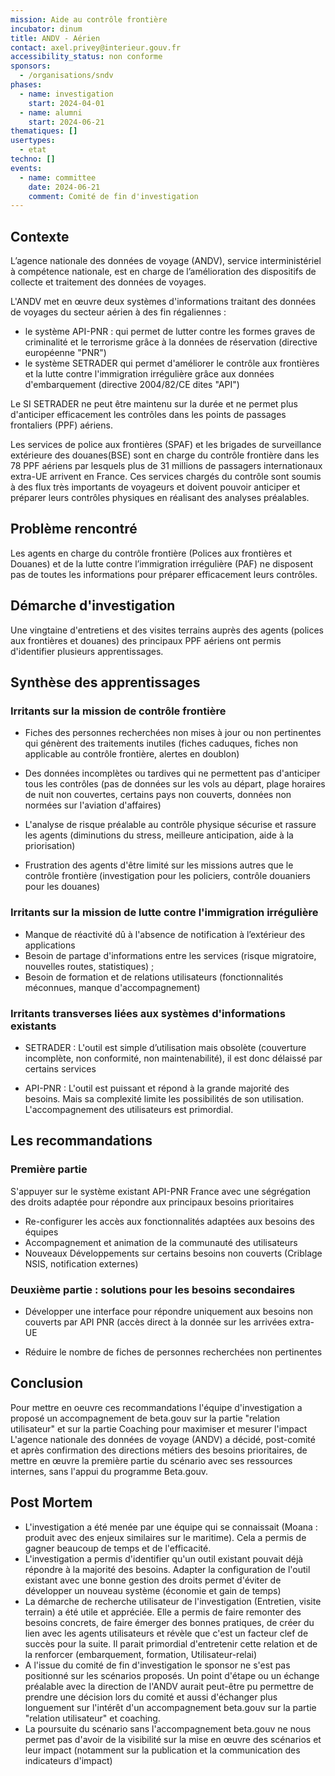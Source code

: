 ```yaml
---
mission: Aide au contrôle frontière
incubator: dinum
title: ANDV - Aérien
contact: axel.privey@interieur.gouv.fr
accessibility_status: non conforme
sponsors:
  - /organisations/sndv
phases:
  - name: investigation
    start: 2024-04-01
  - name: alumni
    start: 2024-06-21
thematiques: []
usertypes:
  - etat
techno: []
events:
  - name: committee
    date: 2024-06-21
    comment: Comité de fin d'investigation
---
```

## Contexte
L’agence nationale des données de voyage (ANDV), service interministériel à compétence nationale, est en charge de l’amélioration des dispositifs de collecte et traitement des données de voyages. 

L'ANDV met en œuvre deux systèmes d'informations traitant des données de voyages du secteur aérien à des fin régaliennes :
- le système API-PNR : qui permet de lutter contre les formes graves de criminalité et le terrorisme grâce à la données de réservation (directive européenne "PNR") 
- le système SETRADER qui permet d'améliorer le contrôle aux frontières et la lutte contre l'immigration irrégulière grâce aux données d'embarquement (directive 2004/82/CE dites "API")

Le SI SETRADER ne peut être maintenu sur la durée et ne permet plus d'anticiper efficacement les contrôles dans les points de passages frontaliers (PPF) aériens. 


Les services de police aux frontières (SPAF) et les brigades de surveillance extérieure des douanes(BSE) sont en charge du contrôle frontière dans les 78 PPF aériens par lesquels plus de 31 millions de passagers internationaux extra-UE arrivent en France.
Ces services chargés du contrôle sont soumis à des flux très importants de voyageurs et doivent pouvoir anticiper et préparer leurs contrôles physiques en réalisant des analyses préalables.

## Problème rencontré

Les agents en charge du contrôle frontière (Polices aux frontières et Douanes) et de la lutte contre l’immigration irrégulière (PAF) ne disposent pas de toutes les informations pour préparer efficacement leurs contrôles.

## Démarche d'investigation

Une vingtaine d'entretiens et des visites terrains auprès des agents (polices aux frontières et douanes) des principaux PPF aériens ont permis d'identifier plusieurs apprentissages.

## Synthèse des apprentissages

### Irritants sur la mission de contrôle frontière

* Fiches des personnes recherchées non mises à jour ou non pertinentes qui génèrent des traitements inutiles (fiches caduques, fiches non applicable au contrôle frontière, alertes en doublon)

* Des données incomplètes ou tardives qui ne permettent pas d'anticiper tous les contrôles (pas de données sur les vols au départ, plage horaires de nuit non couvertes, certains pays non couverts, données non normées sur l'aviation d'affaires)

* L'analyse de risque préalable au contrôle physique sécurise et rassure les agents (diminutions du stress, meilleure anticipation, aide à la priorisation)

* Frustration des agents d'être limité sur les missions autres que le contrôle frontière (investigation pour les policiers, contrôle douaniers pour les douanes)

### Irritants sur la mission de lutte contre l'immigration irrégulière

* Manque de réactivité dû à l'absence de notification à l’extérieur des applications
* Besoin de partage d'informations entre les services (risque migratoire, nouvelles routes, statistiques) ;
* Besoin de formation et de relations utilisateurs (fonctionnalités méconnues, manque d'accompagnement)

### Irritants transverses liées aux systèmes d'informations existants

* SETRADER : L'outil est simple d’utilisation mais obsolète (couverture incomplète, non conformité, non maintenabilité), il est donc délaissé par certains services

* API-PNR : L'outil est puissant et répond à la grande majorité des besoins. Mais sa complexité limite les possibilités de son utilisation. L'accompagnement des utilisateurs est primordial.

## Les recommandations

### Première partie
S'appuyer sur le système existant API-PNR France avec une ségrégation des droits adaptée pour répondre aux principaux besoins prioritaires 
 - Re-configurer les accès aux fonctionnalités adaptées aux besoins des équipes
 - Accompagnement et animation de la communauté des utilisateurs
 - Nouveaux Développements sur certains besoins non couverts (Criblage NSIS, notification externes)

### Deuxième partie : solutions pour les besoins secondaires

- Développer une interface pour répondre uniquement aux besoins non couverts par API PNR (accès direct à la donnée sur les arrivées extra-UE

- Réduire le nombre de fiches de personnes recherchées non pertinentes 

## Conclusion

Pour mettre en oeuvre ces recommandations l'équipe d'investigation a proposé un accompagnement de beta.gouv sur la partie "relation utilisateur" et sur la partie Coaching pour maximiser et mesurer l'impact
L'agence nationale des données de voyage (ANDV) a décidé, post-comité et après confirmation des directions métiers des besoins prioritaires, de mettre en œuvre la première partie du scénario avec ses ressources internes, sans l'appui du programme Beta.gouv.

## Post Mortem
- L'investigation a été menée par une équipe qui se connaissait (Moana : produit avec des enjeux similaires sur le maritime). Cela a permis de gagner beaucoup de temps et de l'efficacité.
- L'investigation a permis d'identifier qu'un outil existant pouvait déjà répondre à la majorité des besoins. Adapter la configuration de l'outil existant avec une bonne gestion des droits permet d'éviter de développer un nouveau système (économie et gain de temps)
- La démarche de recherche utilisateur de l'investigation  (Entretien, visite terrain) a été utile et appréciée. Elle a permis de faire remonter des besoins concrets, de faire émerger des bonnes pratiques, de créer du lien avec les agents utilisateurs et révèle que c'est un facteur clef de succès pour la suite. Il parait primordial d'entretenir cette relation et de la renforcer (embarquement, formation, Utilisateur-relai)
- A l'issue du comité de fin d'investigation le sponsor ne s'est pas positionné sur les scénarios proposés. Un point d'étape ou un échange préalable avec la direction de l'ANDV aurait peut-être pu permettre de prendre une décision lors du comité et aussi d'échanger plus longuement sur l'intérêt d'un accompagnement beta.gouv sur la partie "relation utilisateur" et coaching.
- La poursuite du scénario sans l'accompagnement beta.gouv ne nous permet pas d'avoir de la visibilité sur la mise en œuvre des scénarios et leur impact (notamment sur la publication et la communication des indicateurs d'impact)